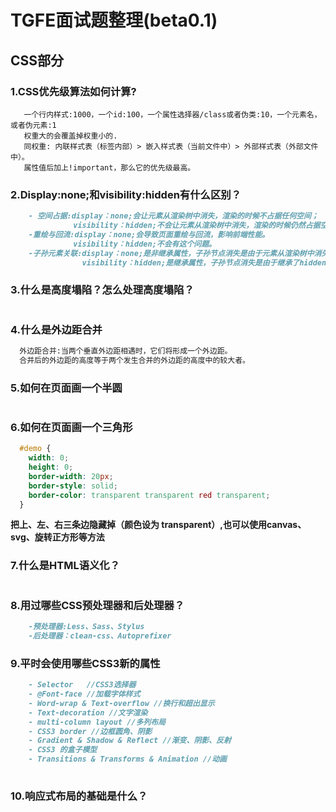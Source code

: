 # TGFE面试题整理(beta0.1)

## **CSS部分**

### 1.CSS优先级算法如何计算?
```mardown
   一个行内样式:1000，一个id:100，一个属性选择器/class或者伪类:10，一个元素名，或者伪元素:1
   权重大的会覆盖掉权重小的.
   同权重: 内联样式表（标签内部）> 嵌入样式表（当前文件中）> 外部样式表（外部文件中）。
   属性值后加上!important，那么它的优先级最高。
```
 
### 2.Display:none;和visibility:hidden有什么区别？
```markdown
    - 空间占据:display：none;会让元素从渲染树中消失，渲染的时候不占据任何空间；
              visibility：hidden;不会让元素从渲染树中消失，渲染的时候仍然占据空间。
    -重绘与回流:display：none;会导致页面重绘与回流，影响前端性能。
              visibility：hidden;不会有这个问题。
    -子孙元素关联:display：none;是非继承属性，子孙节点消失是由于元素从渲染树中消失造成，通过修改子孙节点的属性无法显示；
                visibility：hidden;是继承属性，子孙节点消失是由于继承了hidden，通过设置visibility：visible，可以让子孙节点显示。
```

### 3.什么是高度塌陷？怎么处理高度塌陷？
```markdown

```

### 4.什么是外边距合并
```markdown
  外边距合并:当两个垂直外边距相遇时，它们将形成一个外边距。
  合并后的外边距的高度等于两个发生合并的外边距的高度中的较大者。
```

### 5.如何在页面画一个半圆
```css

```

### 6.如何在页面画一个三角形
```css
  #demo {
    width: 0;
    height: 0;
    border-width: 20px;
    border-style: solid;
    border-color: transparent transparent red transparent;
  }
```
**把上、左、右三条边隐藏掉（颜色设为 transparent）,也可以使用canvas、svg、旋转正方形等方法**

### 7.什么是HTML语义化？
```markdown

```

### 8.用过哪些CSS预处理器和后处理器？
```markdown
    -预处理器:Less、Sass、Stylus
    -后处理器：clean-css、Autoprefixer
```
### 9.平时会使用哪些CSS3新的属性
```markdown
    - Selector   //CSS3选择器
    - @Font-face //加载字体样式
    - Word-wrap & Text-overflow //换行和超出显示
    - Text-decoration //文字渲染
    - multi-column layout //多列布局
    - CSS3 border //边框圆角、阴影
    - Gradient & Shadow & Reflect //渐变、阴影、反射
    - CSS3 的盒子模型
    - Transitions & Transforms & Animation //动画
    
```

### 10.响应式布局的基础是什么？
```markdown

```